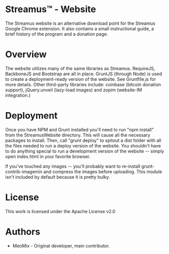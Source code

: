 Streamus™ - Website
=========

The Streamus website is an alternative download point for the Streamus Google Chrome extension. It also contains a small instructional guide, a brief history of the program and a donation page.

Overview
========

The website utilizes many of the same libraries as Streamus. RequireJS, BackboneJS and Bootstrap are all in place. GruntJS (through Node) is used to create a deployment-ready
version of the website. See Gruntfile.js for more details. Other third-party libraries include: coinbase (bitcoin donation support), jQuery.unveil (lazy-load images) and zopim (website-IM integration.)

Deployment
========

Once you have NPM and Grunt installed you'll need to run "npm install" from the StreamusWebsite directory. This will cause all the necessary packages to install.
Then, call "grunt deploy" to spitout a dist folder with all the files needed to run a deploy version of the website. You shouldn't have to do anything special
to run a development version of the website -- simply open index.html in your favorite browser.

If you've touched any images -- you'll probably want to re-install grunt-contrib-imagemin and compress the images before uploading. This module isn't included by default because it is pretty bulky.

License
=======
This work is licensed under the Apache License v2.0

Authors
=======

* MeoMix - Original developer, main contributor.